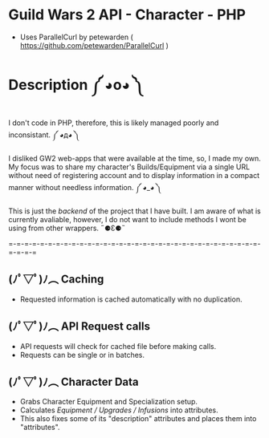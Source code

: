 # Guild Wars 2 API - Character - PHP
- Uses ParallelCurl by petewarden ( https://github.com/petewarden/ParallelCurl )

# Description ༼ ◕o◕ ༽
I don't code in PHP, therefore, this is likely managed poorly and inconsistant. ༼ ◕д◕ ༽

I disliked GW2 web-apps that were available at the time, so, I made my own. My focus was to share my character's Builds/Equipment via a single URL without need of registering account and to display information in a compact manner without needless information. ༼ ◕_◕ ༽ 

This is just the *backend* of the project that I have built. I am aware of what is currently avaliable, however, I do not want to include methods I wont be using from other wrappers. ˶⚈Ɛ⚈˵

=-=-=-=-=-=-=-=-=-=-=-=-=-=-=-=-=-=-=-=-=-=-=-=-=-=-=-=-=-=-=-=-=-=-=-=
## (ﾉﾟ▽ﾟ)ﾉ︵ Caching
- Requested information is cached automatically with no duplication.

## (ﾉﾟ▽ﾟ)ﾉ︵ API Request calls
- API requests will check for cached file before making calls.
- Requests can be single or in batches.

## (ﾉﾟ▽ﾟ)ﾉ︵ Character Data
- Grabs Character Equipment and Specialization setup.
- Calculates *Equipment / Upgrades / Infusions* into attributes. 
- This also fixes some of its "description" attributes and places them into "attributes".
